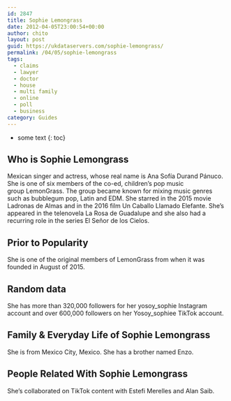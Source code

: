 ```yaml
---
id: 2847
title: Sophie Lemongrass
date: 2012-04-05T23:00:54+00:00
author: chito
layout: post
guid: https://ukdataservers.com/sophie-lemongrass/
permalink: /04/05/sophie-lemongrass
tags:
  - claims
  - lawyer
  - doctor
  - house
  - multi family
  - online
  - poll
  - business
category: Guides
---
```


* some text
{: toc}
          
          
## Who is  Sophie Lemongrass
                  
                  
                  
Mexican singer and actress, whose real name is Ana Sofía Durand Pánuco. She is one of six members of the co-ed, children&#8217;s pop music group LemonGrass. The group became known for mixing music genres such as bubblegum pop, Latin and EDM. She starred in the 2015 movie Ladronas de Almas and in the 2016 film Un Caballo Llamado Elefante. She&#8217;s appeared in the telenovela La Rosa de Guadalupe and she also had a recurring role in the series El Señor de los Cielos.  
                  
                
                
                
## Prior to Popularity 
                  
                  
                  
She is one of the original members of LemonGrass from when it was founded in August of 2015.
                  
                
                
                
## Random data 
                  
                  
                  
She has more than 320,000 followers for her yosoy_sophie Instagram account and over 600,000 followers on her Yosoy_sophiee TikTok account. 
                  
                
                
                
## Family & Everyday Life of Sophie Lemongrass
                  
                  
                  
She is from Mexico City, Mexico. She has a brother named Enzo. 
                  
                
                
                
## People Related With  Sophie Lemongrass
                  
                  
                  
She&#8217;s collaborated on TikTok content with Estefi Merelles and Alan Saib.
                  
                
              
            
          
          
          
    
    
  
